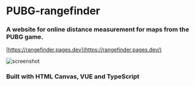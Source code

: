 # PUBG-rangefinder

### A website for online distance measurement for maps from the PUBG game.

[https://rangefinder.pages.dev](https://rangefinder.pages.dev/)

![screenshot](https://i.imgur.com/mBbGyH7.png)

### Built with HTML Canvas, VUE and TypeScript